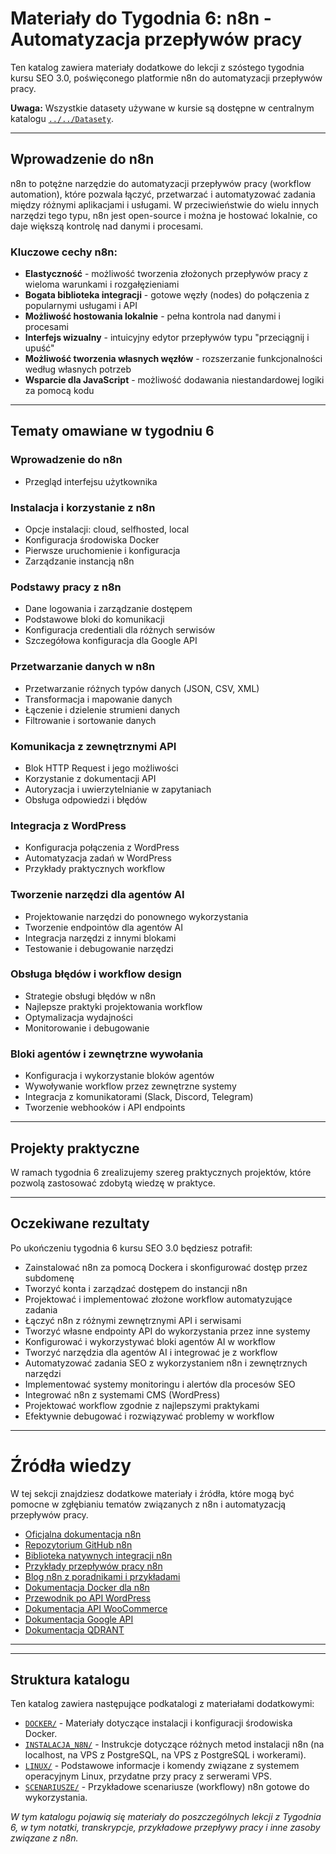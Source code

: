 # Materiały do Tygodnia 6: n8n - Automatyzacja przepływów pracy

Ten katalog zawiera materiały dodatkowe do lekcji z szóstego tygodnia kursu SEO 3.0, poświęconego platformie n8n do automatyzacji przepływów pracy.

**Uwaga:** Wszystkie datasety używane w kursie są dostępne w centralnym katalogu [`../../Datasety`](../../Datasety).

---

## Wprowadzenie do n8n

n8n to potężne narzędzie do automatyzacji przepływów pracy (workflow automation), które pozwala łączyć, przetwarzać i automatyzować zadania między różnymi aplikacjami i usługami. W przeciwieństwie do wielu innych narzędzi tego typu, n8n jest open-source i można je hostować lokalnie, co daje większą kontrolę nad danymi i procesami.

### Kluczowe cechy n8n:

* **Elastyczność** - możliwość tworzenia złożonych przepływów pracy z wieloma warunkami i rozgałęzieniami
* **Bogata biblioteka integracji** - gotowe węzły (nodes) do połączenia z popularnymi usługami i API
* **Możliwość hostowania lokalnie** - pełna kontrola nad danymi i procesami
* **Interfejs wizualny** - intuicyjny edytor przepływów typu "przeciągnij i upuść"
* **Możliwość tworzenia własnych węzłów** - rozszerzanie funkcjonalności według własnych potrzeb
* **Wsparcie dla JavaScript** - możliwość dodawania niestandardowej logiki za pomocą kodu

---

## Tematy omawiane w tygodniu 6

### Wprowadzenie do n8n
* Przegląd interfejsu użytkownika

### Instalacja i korzystanie z n8n
* Opcje instalacji: cloud, selfhosted, local
* Konfiguracja środowiska Docker
* Pierwsze uruchomienie i konfiguracja
* Zarządzanie instancją n8n

### Podstawy pracy z n8n
* Dane logowania i zarządzanie dostępem
* Podstawowe bloki do komunikacji
* Konfiguracja credentiali dla różnych serwisów
* Szczegółowa konfiguracja dla Google API

### Przetwarzanie danych w n8n
* Przetwarzanie różnych typów danych (JSON, CSV, XML)
* Transformacja i mapowanie danych
* Łączenie i dzielenie strumieni danych
* Filtrowanie i sortowanie danych

### Komunikacja z zewnętrznymi API
* Blok HTTP Request i jego możliwości
* Korzystanie z dokumentacji API
* Autoryzacja i uwierzytelnianie w zapytaniach
* Obsługa odpowiedzi i błędów

### Integracja z WordPress 
* Konfiguracja połączenia z WordPress
* Automatyzacja zadań w WordPress
* Przykłady praktycznych workflow

### Tworzenie narzędzi dla agentów AI
* Projektowanie narzędzi do ponownego wykorzystania
* Tworzenie endpointów dla agentów AI
* Integracja narzędzi z innymi blokami
* Testowanie i debugowanie narzędzi

### Obsługa błędów i workflow design
* Strategie obsługi błędów w n8n
* Najlepsze praktyki projektowania workflow
* Optymalizacja wydajności
* Monitorowanie i debugowanie

### Bloki agentów i zewnętrzne wywołania
* Konfiguracja i wykorzystanie bloków agentów
* Wywoływanie workflow przez zewnętrzne systemy
* Integracja z komunikatorami (Slack, Discord, Telegram)
* Tworzenie webhooków i API endpoints

---

## Projekty praktyczne

W ramach tygodnia 6 zrealizujemy szereg praktycznych projektów, które pozwolą zastosować zdobytą wiedzę w praktyce.

---

## Oczekiwane rezultaty

Po ukończeniu tygodnia 6 kursu SEO 3.0 będziesz potrafił:

* Zainstalować n8n za pomocą Dockera i skonfigurować dostęp przez subdomenę
* Tworzyć konta i zarządzać dostępem do instancji n8n
* Projektować i implementować złożone workflow automatyzujące zadania
* Łączyć n8n z różnymi zewnętrznymi API i serwisami
* Tworzyć własne endpointy API do wykorzystania przez inne systemy
* Konfigurować i wykorzystywać bloki agentów AI w workflow
* Tworzyć narzędzia dla agentów AI i integrować je z workflow
* Automatyzować zadania SEO z wykorzystaniem n8n i zewnętrznych narzędzi
* Implementować systemy monitoringu i alertów dla procesów SEO
* Integrować n8n z systemami CMS (WordPress)
* Projektować workflow zgodnie z najlepszymi praktykami
* Efektywnie debugować i rozwiązywać problemy w workflow

---

# Źródła wiedzy

W tej sekcji znajdziesz dodatkowe materiały i źródła, które mogą być pomocne w zgłębianiu tematów związanych z n8n i automatyzacją przepływów pracy.

* [Oficjalna dokumentacja n8n](https://docs.n8n.io/)
* [Repozytorium GitHub n8n](https://github.com/n8n-io/n8n)
* [Biblioteka natywnych integracji n8n](https://n8n.io/integrations)
* [Przykłady przepływów pracy n8n](https://n8n.io/workflows)
* [Blog n8n z poradnikami i przykładami](https://blog.n8n.io/)
* [Dokumentacja Docker dla n8n](https://hub.docker.com/r/n8nio/n8n)
* [Przewodnik po API WordPress](https://developer.wordpress.org/rest-api/)
* [Dokumentacja API WooCommerce](https://woocommerce.github.io/woocommerce-rest-api-docs/)
* [Dokumentacja Google API](https://developers.google.com/docs/api)
* [Dokumentacja QDRANT](https://qdrant.tech/documentation/)

---


---

## Struktura katalogu

Ten katalog zawiera następujące podkatalogi z materiałami dodatkowymi:

*   [`DOCKER/`](./DOCKER/) - Materiały dotyczące instalacji i konfiguracji środowiska Docker.
*   [`INSTALACJA_N8N/`](./INSTALACJA_N8N/) - Instrukcje dotyczące różnych metod instalacji n8n (na localhost, na VPS z PostgreSQL, na VPS z PostgreSQL i workerami).
*   [`LINUX/`](./LINUX/) - Podstawowe informacje i komendy związane z systemem operacyjnym Linux, przydatne przy pracy z serwerami VPS.
*   [`SCENARIUSZE/`](./SCENARIUSZE/) - Przykładowe scenariusze (workflowy) n8n gotowe do wykorzystania.

*W tym katalogu pojawią się materiały do poszczególnych lekcji z Tygodnia 6, w tym notatki, transkrypcje, przykładowe przepływy pracy i inne zasoby związane z n8n.*
